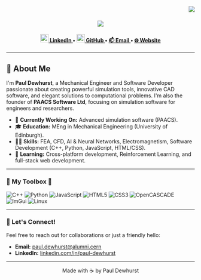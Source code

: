 
<img align="right" src="https://visitor-badge.laobi.icu/badge?page_id=grixsep.paacs-software">

<h1 align="center">
  <a href="https://git.io/typing-svg">
    <img src="https://readme-typing-svg.herokuapp.com/?lines=I'm+Paul+Dewhurst!+👋;Mechanical+Engineer;Software+Developer;Computational+Physicist&center=true&size=30">
  </a>
</h1>

<h4 align="center">
  <a href="https://linkedin.com/in/paul-dewhurst" title="LinkedIn Profile">
    <img src="https://cdn.jsdelivr.net/npm/simple-icons@v3/icons/linkedin.svg" height="22"> LinkedIn
  </a>
  •
  <a href="https://github.com/Grixsep" title="GitHub Profile">
    <img width="22" src="https://cdn.jsdelivr.net/npm/simple-icons@v11/icons/github.svg"> GitHub
  </a>
  •
  <a href="mailto:paul.dewhurst@alumni.cern" title="Email Me">
    📫 Email
  </a>
  •
  <a href="https://grixsep.github.io/pauldewhurst/" title="Personal Website">
    🌐 Website
  </a>
</h4>

---

## 👋 About Me

I'm **Paul Dewhurst**, a Mechanical Engineer and Software Developer passionate about creating powerful simulation tools, innovative CAD software, and elegant solutions to computational problems. I'm also the founder of **PAACS Software Ltd**, focusing on simulation software for engineers and researchers.

- 🔭 **Currently Working On:** Advanced simulation software (PAACS).
- 🎓 **Education:** MEng in Mechanical Engineering (University of Edinburgh).
- 🧑‍💻 **Skills:** FEA, CFD, AI & Neural Networks, Electromagnetism, Software Development (C++, Python, JavaScript, HTML/CSS).
- 🌱 **Learning:** Cross-platform development, Reinforcement Learning, and full-stack web development.

---

### 🚀 My Toolbox 🚀

![C++](https://img.shields.io/badge/-C++-00599C?style=flat&logo=cplusplus)
![Python](https://img.shields.io/badge/-Python-3776AB?style=flat&logo=python)
![JavaScript](https://img.shields.io/badge/-JavaScript-F7DF1E?style=flat&logo=javascript)
![HTML5](https://img.shields.io/badge/-HTML5-E34F26?style=flat&logo=html5)
![CSS3](https://img.shields.io/badge/-CSS3-1572B6?style=flat&logo=css3)
![OpenCASCADE](https://img.shields.io/badge/-OCCT-003D72?style=flat&logo=opencascade)
![ImGui](https://img.shields.io/badge/-ImGui-FF57A3?style=flat&logo=imgur)
![Linux](https://img.shields.io/badge/-Linux-FCC624?style=flat&logo=linux)

---


### 🤝 Let's Connect!

Feel free to reach out for collaborations or just a friendly hello:

- **Email:** [paul.dewhurst@alumni.cern](mailto:paul.dewhurst@alumni.cern)
- **LinkedIn:** [linkedin.com/in/paul-dewhurst](https://linkedin.com/in/paul-dewhurst)

---

<p align="center">Made with ☕ by Paul Dewhurst</p>


